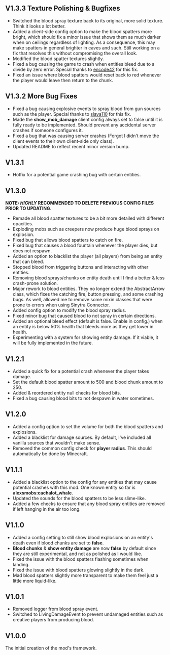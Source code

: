## V1.3.3 Texture Polishing & Bugfixes
- Switched the blood spray texture back to its original, more solid texture. Think it looks a lot better.
- Added a client-side config option to make the blood spatters more bright, which should fix a minor
  issue that shows them as much darker when on ceilings regardless of lighting. As a consequence, this may
  make spatters in general brighter in caves and such. Still working on a fix that resolves this without
  compromising the overall look.
- Modified the blood spatter textures slightly.
- Fixed a bug causing the game to crash when entities bleed due to a divide by zero error.
  Special thanks to [encode42](https://github.com/encode42) for this fix.
- Fixed an issue where blood spatters would reset back to red whenever the player would leave then return to the chunk.

## V1.3.2 More Bug Fixes
- Fixed a bug causing explosive events to spray blood from gun sources such as the player.
    Special thanks to [slava110](https://github.com/slava110) for this fix.
- Made the **show_mob_damage** client config always set to false until it is fully ready to be implemented. Should 
    prevent any accidental server crashes if someone configures it.
- Fixed a bug that was causing server crashes (Forgot I didn't move the client events to their own client-side only class). 
- Updated README to reflect recent minor version bump.

## V1.3.1
- Hotfix for a potential game crashing bug with certain entities.

## V1.3.0
**NOTE: _HIGHLY_ RECOMMENDED TO DELETE PREVIOUS CONFIG FILES PRIOR TO UPDATING.**
- Remade all blood spatter textures to be a bit more detailed with different opacities.
- Exploding mobs such as creepers now produce huge blood sprays on explosion.
- Fixed bug that allows blood spatters to catch on fire.
- Fixed bug that causes a blood fountain whenever the player dies, but does not respawn.
- Added an option to blacklist the player (all players) from being an entity that can bleed.
- Stopped blood from triggering buttons and interacting with other entities.
- Removing blood sprays/chunks on entity death until I find a better & less crash-prone solution.
- Major rework to blood entities. They no longer extend the AbstractArrow class, which fixes the catching fire, button pressing, 
    and some crashing bugs. As well, allowed me to remove some mixin classes that were prone to errors when using Sinytra Connector.
- Added config option to modify the blood spray radius.
- Fixed minor bug that caused blood to not spray in certain directions.
- Added an optional bleed effect (default is false. Enable in config.) when an entity is below 50% health that bleeds more as they get lower in health.
- Experimenting with a system for showing entity damage. If it viable, it will be fully implemented in the future.

## V1.2.1
- Added a quick fix for a potential crash whenever the player takes damage.
- Set the default blood spatter amount to 500 and blood chunk amount to 250.
- Added & reordered entity null checks for blood bits.
- Fixed a bug causing blood bits to not despawn in water sometimes.

## V1.2.0
- Added a config option to set the volume for both the blood spatters and explosions.
- Added a blacklist for damage sources. By default, I've included all vanilla sources that wouldn't make sense.
- Removed the common config check for **player radius**. This should automatically be done by Minecraft.

## V1.1.1
- Added a blacklist option to the config for any entities that may cause potential crashes with this mod. One known
    entity so far is **alexsmobs:cachalot_whale**.
- Updated the sounds for the blood spatters to be less slime-like.
- Added a few checks to ensure that any blood spray entities are removed if left hanging in the air too long.

## V1.1.0
- Added a config setting to still show blood explosions on an entity's death even if blood chunks are set to **false**.
- **Blood chunks** & **show entity damage** are now **false** by default since they are still experimental, and not as polished as
    I would like.
- Fixed the issue with the blood spatters flashing sometimes when landing.
- Fixed the issue with blood spatters glowing slightly in the dark.
- Mad blood spatters slightly more transparent to make them feel just a little more liquid-like.

## V1.0.1
- Removed logger from blood spray event.
- Switched to LivingDamageEvent to prevent undamaged entities such as creative players from producing blood.

## V1.0.0
The initial creation of the mod's framework.
